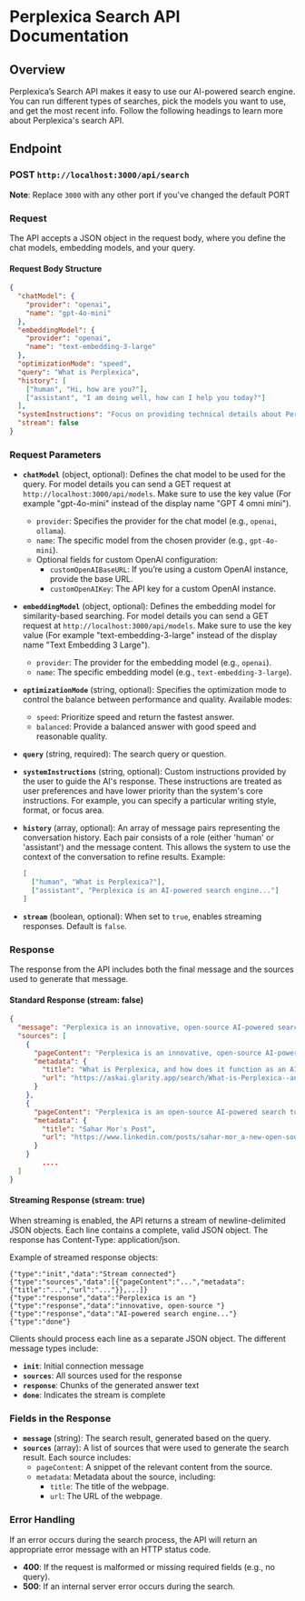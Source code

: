 # Perplexica Search API Documentation

## Overview

Perplexica’s Search API makes it easy to use our AI-powered search engine. You can run different types of searches, pick the models you want to use, and get the most recent info. Follow the following headings to learn more about Perplexica's search API.

## Endpoint

### **POST** `http://localhost:3000/api/search`

**Note**: Replace `3000` with any other port if you've changed the default PORT

### Request

The API accepts a JSON object in the request body, where you define the chat models, embedding models, and your query.

#### Request Body Structure

```json
{
  "chatModel": {
    "provider": "openai",
    "name": "gpt-4o-mini"
  },
  "embeddingModel": {
    "provider": "openai",
    "name": "text-embedding-3-large"
  },
  "optimizationMode": "speed",
  "query": "What is Perplexica",
  "history": [
    ["human", "Hi, how are you?"],
    ["assistant", "I am doing well, how can I help you today?"]
  ],
  "systemInstructions": "Focus on providing technical details about Perplexica's architecture.",
  "stream": false
}
```

### Request Parameters

- **`chatModel`** (object, optional): Defines the chat model to be used for the query. For model details you can send a GET request at `http://localhost:3000/api/models`. Make sure to use the key value (For example "gpt-4o-mini" instead of the display name "GPT 4 omni mini").

  - `provider`: Specifies the provider for the chat model (e.g., `openai`, `ollama`).
  - `name`: The specific model from the chosen provider (e.g., `gpt-4o-mini`).
  - Optional fields for custom OpenAI configuration:
    - `customOpenAIBaseURL`: If you’re using a custom OpenAI instance, provide the base URL.
    - `customOpenAIKey`: The API key for a custom OpenAI instance.

- **`embeddingModel`** (object, optional): Defines the embedding model for similarity-based searching. For model details you can send a GET request at `http://localhost:3000/api/models`. Make sure to use the key value (For example "text-embedding-3-large" instead of the display name "Text Embedding 3 Large").

  - `provider`: The provider for the embedding model (e.g., `openai`).
  - `name`: The specific embedding model (e.g., `text-embedding-3-large`).



- **`optimizationMode`** (string, optional): Specifies the optimization mode to control the balance between performance and quality. Available modes:

  - `speed`: Prioritize speed and return the fastest answer.
  - `balanced`: Provide a balanced answer with good speed and reasonable quality.

- **`query`** (string, required): The search query or question.

- **`systemInstructions`** (string, optional): Custom instructions provided by the user to guide the AI's response. These instructions are treated as user preferences and have lower priority than the system's core instructions. For example, you can specify a particular writing style, format, or focus area.

- **`history`** (array, optional): An array of message pairs representing the conversation history. Each pair consists of a role (either 'human' or 'assistant') and the message content. This allows the system to use the context of the conversation to refine results. Example:

  ```json
  [
    ["human", "What is Perplexica?"],
    ["assistant", "Perplexica is an AI-powered search engine..."]
  ]
  ```

- **`stream`** (boolean, optional): When set to `true`, enables streaming responses. Default is `false`.

### Response

The response from the API includes both the final message and the sources used to generate that message.

#### Standard Response (stream: false)

```json
{
  "message": "Perplexica is an innovative, open-source AI-powered search engine designed to enhance the way users search for information online. Here are some key features and characteristics of Perplexica:\n\n- **AI-Powered Technology**: It utilizes advanced machine learning algorithms to not only retrieve information but also to understand the context and intent behind user queries, providing more relevant results [1][5].\n\n- **Open-Source**: Being open-source, Perplexica offers flexibility and transparency, allowing users to explore its functionalities without the constraints of proprietary software [3][10].",
  "sources": [
    {
      "pageContent": "Perplexica is an innovative, open-source AI-powered search engine designed to enhance the way users search for information online.",
      "metadata": {
        "title": "What is Perplexica, and how does it function as an AI-powered search ...",
        "url": "https://askai.glarity.app/search/What-is-Perplexica--and-how-does-it-function-as-an-AI-powered-search-engine"
      }
    },
    {
      "pageContent": "Perplexica is an open-source AI-powered search tool that dives deep into the internet to find precise answers.",
      "metadata": {
        "title": "Sahar Mor's Post",
        "url": "https://www.linkedin.com/posts/sahar-mor_a-new-open-source-project-called-perplexica-activity-7204489745668694016-ncja"
      }
    }
        ....
  ]
}
```

#### Streaming Response (stream: true)

When streaming is enabled, the API returns a stream of newline-delimited JSON objects. Each line contains a complete, valid JSON object. The response has Content-Type: application/json.

Example of streamed response objects:

```
{"type":"init","data":"Stream connected"}
{"type":"sources","data":[{"pageContent":"...","metadata":{"title":"...","url":"..."}},...]}
{"type":"response","data":"Perplexica is an "}
{"type":"response","data":"innovative, open-source "}
{"type":"response","data":"AI-powered search engine..."}
{"type":"done"}
```

Clients should process each line as a separate JSON object. The different message types include:

- **`init`**: Initial connection message
- **`sources`**: All sources used for the response
- **`response`**: Chunks of the generated answer text
- **`done`**: Indicates the stream is complete

### Fields in the Response

- **`message`** (string): The search result, generated based on the query.
- **`sources`** (array): A list of sources that were used to generate the search result. Each source includes:
  - `pageContent`: A snippet of the relevant content from the source.
  - `metadata`: Metadata about the source, including:
    - `title`: The title of the webpage.
    - `url`: The URL of the webpage.

### Error Handling

If an error occurs during the search process, the API will return an appropriate error message with an HTTP status code.

- **400**: If the request is malformed or missing required fields (e.g., no query).
- **500**: If an internal server error occurs during the search.
